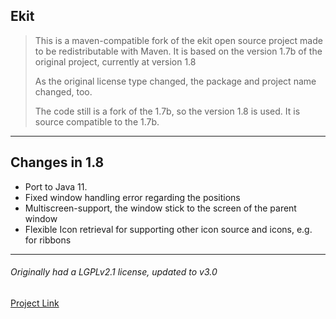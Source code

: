 Ekit
---
> This is a maven-compatible fork of the ekit open source project
> made to be redistributable with Maven. It is based on the version
> 1.7b of the original project, currently at version 1.8
> 
> As the original license type changed, the package and project name changed, too.
>
> The code still is a fork of the 1.7b, so the version 1.8 is used. It is source compatible to the 1.7b.
---
## Changes in 1.8
- Port to Java 11.
- Fixed window handling error regarding the positions
- Multiscreen-support, the window stick to the screen of the parent window
- Flexible Icon retrieval for supporting other icon source and icons, e.g. for ribbons 

---
###### Originally had a _LGPLv2.1_ license, updated to v3.0
[Project Link](http://www.hexidec.com/ekit.php)  
